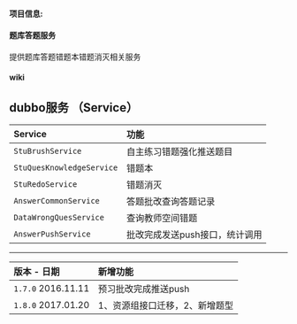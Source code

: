 #### **项目信息**:
#### 题库答题服务
提供题库答题错题本错题消灭相关服务

#### wiki




dubbo服务 （Service）
---------
| Service                      | 功能                                                        |
| :------------------------ | :----------------------------------------------------------------- |
| `StuBrushService`                 |     自主练习错题强化推送题目   |
| `StuQuesKnowledgeService`             |      错题本    |
| `StuRedoService`             |  错题消灭 |
| `AnswerCommonService`             | 答题批改查询答题记录  |
| `DataWrongQuesService`             |  查询教师空间错题  |
| `AnswerPushService`             | 批改完成发送push接口，统计调用  |



---------
| 版本 - 日期                     | 新增功能                                                        |
| :------------------------ | :----------------------------------------------------------------- |
| `1.7.0`    2016.11.11             |   预习批改完成推送push     |
| `1.8.0`    2017.01.20             |   1、资源组接口迁移，2、新增题型     |





